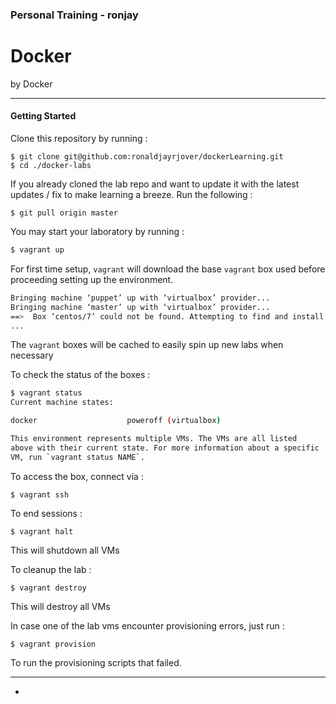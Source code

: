 ### Personal Training - ronjay
# Docker
by Docker

---
#### Getting Started
Clone this repository by running :
```shell
$ git clone git@github.com:ronaldjayrjover/dockerLearning.git
$ cd ./docker-labs
```

If you already cloned the lab repo and want to update it with the latest updates / fix to make learning a breeze.  Run the following :
```
$ git pull origin master
```

You may start your laboratory by running :
```bash
$ vagrant up
```

For first time setup, `vagrant` will download the base `vagrant` box used before proceeding setting up the environment.

```bash
Bringing machine ‘puppet’ up with ‘virtualbox’ provider...
Bringing machine ‘master’ up with ‘virtualbox’ provider...
==>  Box ‘centos/7’ could not be found. Attempting to find and install...
...
```

The `vagrant` boxes will be cached to easily spin up new labs when necessary


To check the status of the boxes :
```bash
$ vagrant status
Current machine states:

docker                    poweroff (virtualbox)

This environment represents multiple VMs. The VMs are all listed
above with their current state. For more information about a specific
VM, run `vagrant status NAME`.
```



To access the box, connect via :
```shell
$ vagrant ssh
```

To end sessions :
```shell
$ vagrant halt
```
This will shutdown all VMs


To cleanup the lab :
```shell
$ vagrant destroy
```
This will destroy all VMs

In case one of the lab vms encounter provisioning errors, just run :
```shell
$ vagrant provision
```
To run the provisioning scripts that failed.


---


-
